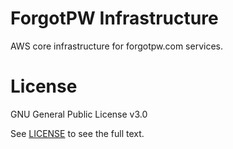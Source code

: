 # ForgotPW Infrastructure

AWS core infrastructure for forgotpw.com services.

# License

GNU General Public License v3.0

See [LICENSE](LICENSE.txt) to see the full text.
